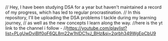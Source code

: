 // Hey, I have been studying DSA for a year but haven't maintained a record of my progress, which has led to regular procrastination. 
// In this repository, I'll be uploading the DSA problems I tackle during my learning journey, 
// as well as the new concepts I learn along the way.
//here is the yt link to the channel i follow -
//https://youtube.com/playlist?list=PLgUwDviBIf0oF6QL8m22w1hIDC1vJ_BHz&si=2qrbh349WgEpCbU9
